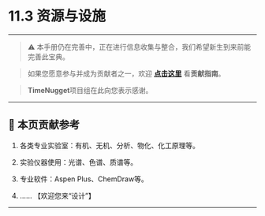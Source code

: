 # 11.3 资源与设施

---

> ⚠️ 本手册仍在完善中，正在进行信息收集与整合，我们希望新生到来前能完善此宝典。  

> 如果您愿意参与并成为贡献者之一，欢迎 **[点击这里](/CONTRIBUTING.md)** 看**贡献指南**。

> **TimeNugget**项目组在此向您表示感谢。

---

## 📌 本页贡献参考

1. 各类专业实验室：有机、无机、分析、物化、化工原理等。

2. 实验仪器使用：光谱、色谱、质谱等。

3. 专业软件：Aspen Plus、ChemDraw等。

4. ……  【欢迎您来“设计”】

---
